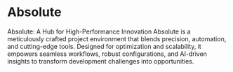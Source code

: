 # Absolute
Absolute: A Hub for High-Performance Innovation Absolute is a meticulously crafted project environment that blends precision, automation, and cutting-edge tools. Designed for optimization and scalability, it empowers seamless workflows, robust configurations, and AI-driven insights to transform development challenges into opportunities.
